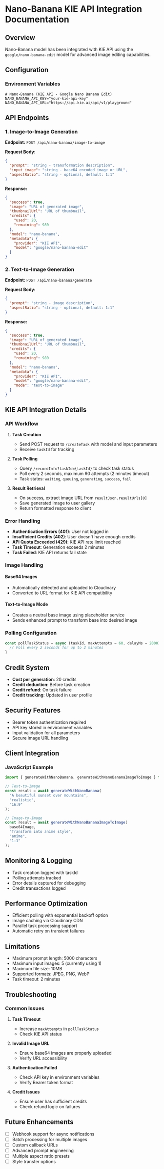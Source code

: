 # Nano-Banana KIE API Integration Documentation

## Overview
Nano-Banana model has been integrated with KIE API using the `google/nano-banana-edit` model for advanced image editing capabilities.

## Configuration

### Environment Variables
```env
# Nano-Banana (KIE API - Google Nano Banana Edit)
NANO_BANANA_API_KEY="your-kie-api-key"
NANO_BANANA_API_URL="https://api.kie.ai/api/v1/playground"
```

## API Endpoints

### 1. Image-to-Image Generation
**Endpoint:** `POST /api/nano-banana/image-to-image`

**Request Body:**
```json
{
  "prompt": "string - transformation description",
  "input_image": "string - base64 encoded image or URL",
  "aspectRatio": "string - optional, default: 1:1"
}
```

**Response:**
```json
{
  "success": true,
  "image": "URL of generated image",
  "thumbnailUrl": "URL of thumbnail",
  "credits": {
    "used": 20,
    "remaining": 980
  },
  "model": "nano-banana",
  "metadata": {
    "provider": "KIE API",
    "model": "google/nano-banana-edit"
  }
}
```

### 2. Text-to-Image Generation
**Endpoint:** `POST /api/nano-banana/generate`

**Request Body:**
```json
{
  "prompt": "string - image description",
  "aspectRatio": "string - optional, default: 1:1"
}
```

**Response:**
```json
{
  "success": true,
  "image": "URL of generated image",
  "thumbnailUrl": "URL of thumbnail",
  "credits": {
    "used": 20,
    "remaining": 980
  },
  "model": "nano-banana",
  "metadata": {
    "provider": "KIE API",
    "model": "google/nano-banana-edit",
    "mode": "text-to-image"
  }
}
```

## KIE API Integration Details

### API Workflow

1. **Task Creation**
   - Send POST request to `/createTask` with model and input parameters
   - Receive `taskId` for tracking

2. **Task Polling**
   - Query `/recordInfo?taskId={taskId}` to check task status
   - Poll every 2 seconds, maximum 60 attempts (2 minutes timeout)
   - Task states: `waiting`, `queuing`, `generating`, `success`, `fail`

3. **Result Retrieval**
   - On success, extract image URL from `resultJson.resultUrls[0]`
   - Save generated image to user gallery
   - Return formatted response to client

### Error Handling

- **Authentication Errors (401)**: User not logged in
- **Insufficient Credits (402)**: User doesn't have enough credits
- **API Quota Exceeded (429)**: KIE API rate limit reached
- **Task Timeout**: Generation exceeds 2 minutes
- **Task Failed**: KIE API returns fail state

### Image Handling

#### Base64 Images
- Automatically detected and uploaded to Cloudinary
- Converted to URL format for KIE API compatibility

#### Text-to-Image Mode
- Creates a neutral base image using placeholder service
- Sends enhanced prompt to transform base into desired image

### Polling Configuration

```javascript
const pollTaskStatus = async (taskId, maxAttempts = 60, delayMs = 2000) => {
  // Poll every 2 seconds for up to 2 minutes
}
```

## Credit System

- **Cost per generation**: 20 credits
- **Credit deduction**: Before task creation
- **Credit refund**: On task failure
- **Credit tracking**: Updated in user profile

## Security Features

- Bearer token authentication required
- API key stored in environment variables
- Input validation for all parameters
- Secure image URL handling

## Client Integration

### JavaScript Example
```javascript
import { generateWithNanoBanana, generateWithNanoBananaImageToImage } from './services/nanoBananaGeneration';

// Text-to-Image
const result = await generateWithNanoBanana(
  "A beautiful sunset over mountains",
  "realistic",
  "16:9"
);

// Image-to-Image
const result = await generateWithNanoBananaImageToImage(
  base64Image,
  "Transform into anime style",
  "anime",
  "1:1"
);
```

## Monitoring & Logging

- Task creation logged with taskId
- Polling attempts tracked
- Error details captured for debugging
- Credit transactions logged

## Performance Optimization

- Efficient polling with exponential backoff option
- Image caching via Cloudinary CDN
- Parallel task processing support
- Automatic retry on transient failures

## Limitations

- Maximum prompt length: 5000 characters
- Maximum input images: 5 (currently using 1)
- Maximum file size: 10MB
- Supported formats: JPEG, PNG, WebP
- Task timeout: 2 minutes

## Troubleshooting

### Common Issues

1. **Task Timeout**
   - Increase `maxAttempts` in `pollTaskStatus`
   - Check KIE API status

2. **Invalid Image URL**
   - Ensure base64 images are properly uploaded
   - Verify URL accessibility

3. **Authentication Failed**
   - Check API key in environment variables
   - Verify Bearer token format

4. **Credit Issues**
   - Ensure user has sufficient credits
   - Check refund logic on failures

## Future Enhancements

- [ ] Webhook support for async notifications
- [ ] Batch processing for multiple images
- [ ] Custom callback URLs
- [ ] Advanced prompt engineering
- [ ] Multiple aspect ratio presets
- [ ] Style transfer options